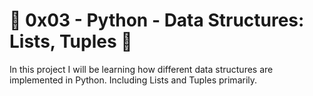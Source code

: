 # :shell: 0x03 - Python - Data Structures: Lists, Tuples :shell:

In this project I will be learning how different data structures are implemented in Python. Including Lists and Tuples primarily.

